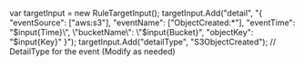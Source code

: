 var targetInput = new RuleTargetInput();
            targetInput.Add("detail", "{ \"eventSource\": [\"aws:s3\"], \"eventName\": [\"ObjectCreated:*\"], \"eventTime\": \"$input{Time}\", \"bucketName\": \"$input{Bucket}\", \"objectKey\": \"$input{Key}\" }");
            targetInput.Add("detailType", "S3ObjectCreated"); // DetailType for the event (Modify as needed)
